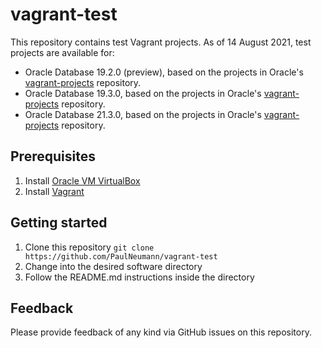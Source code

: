 # vagrant-test

This repository contains test Vagrant projects. As of 14 August 2021, test projects are available for:

* Oracle Database 19.2.0 (preview), based on the projects in Oracle's [vagrant-projects](https://github.com/oracle/vagrant-projects) repository.
* Oracle Database 19.3.0, based on the projects in Oracle's [vagrant-projects](https://github.com/oracle/vagrant-projects) repository.
* Oracle Database 21.3.0, based on the projects in Oracle's [vagrant-projects](https://github.com/oracle/vagrant-projects) repository.

## Prerequisites

1. Install [Oracle VM VirtualBox](https://www.virtualbox.org/wiki/Downloads)
2. Install [Vagrant](https://vagrantup.com/)

## Getting started

1. Clone this repository `git clone https://github.com/PaulNeumann/vagrant-test`
2. Change into the desired software directory
3. Follow the README.md instructions inside the directory

## Feedback

Please provide feedback of any kind via GitHub issues on this repository.
